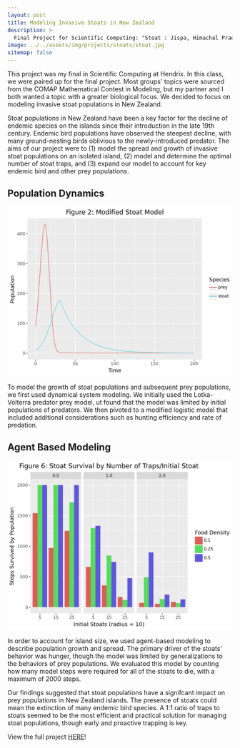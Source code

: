 ```yaml
---
layout: post
title: Modeling Invasive Stoats in New Zealand
description: >
  Final Project for Scientific Computing: "Stoat : Jispa, Himachal Pradesh" by soumyajit nandy is licensed under CC BY-SA 2.0. To view a copy of this license, visit https://creativecommons.org/licenses/by-sa/2.0/?ref=openverse.
image: ../../assets/img/projects/stoats/stoat.jpg
sitemap: false
---
```




This project was my final in Scientific Computing at Hendrix. In this class, we were paired up for the final project. Most groups' topics were sourced from the COMAP Mathematical Contest in Modeling, but my partner and I both wanted a topic with a greater biological focus. We decided to focus on modeling invasive stoat populations in New Zealand. 


Stoat populations in New Zealand have been a key factor for the decline of endemic species on the islands since their introduction in the late 19th century. Endemic bird populations have observed the steepest decline, with many ground-nesting birds oblivious to the newly-introduced predator. The aims of our project were to (1) model the spread and growth of invasive stoat populations on an isolated island, (2) model and determine the optimal number of stoat traps, and (3) expand our model to account for key endemic bird and other prey populations. 

## Population Dynamics
![image](../../assets/img/projects/stoats/populationdynamics.png)

To model the growth of stoat populations and subsequent prey populations, we first used dynamical system modeling. We initially used the Lotka-Volterra predator prey model, ut found that the model was limited by initial populations of predators. We then pivoted to a modified logistic model that included additional considerations such as hunting efficiency and rate of predation. 

## Agent Based Modeling
![image2](../../assets/img/projects/stoats/trapping.png)

In order to account for island size, we used agent-based modeling to describe population growth and spread. The primary driver of the stoats' behavior was hunger, though the model was limited by generalizations to the behaviors of prey populations. We evaluated this model by counting how many model steps were required for all of the stoats to die, with a maximum of 2000 steps. 

Our findings suggested that stoat populations have a signifcant impact on prey populations in New Zealand islands. The presence of stoats could mean the extinction of many endemic bird species. A 1:1 ratio of traps to stoats seemed to be the most efficient and practical solution for managing stoat populations, though early and proactive trapping is key. 

View the full project [HERE](https://www.kaggle.com/code/katejackson02/modeling-invasive-stoats-on-new-zealand-islands)!



